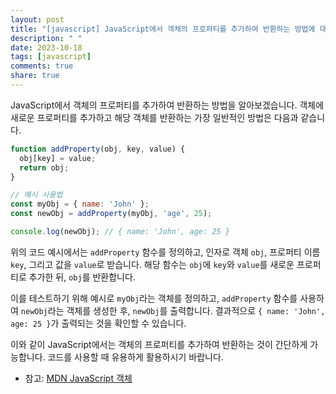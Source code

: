 ```yaml
---
layout: post
title: "[javascript] JavaScript에서 객체의 프로퍼티를 추가하여 반환하는 방법에 대해 알려주세요."
description: " "
date: 2023-10-18
tags: [javascript]
comments: true
share: true
---
```


JavaScript에서 객체의 프로퍼티를 추가하여 반환하는 방법을 알아보겠습니다. 객체에 새로운 프로퍼티를 추가하고 해당 객체를 반환하는 가장 일반적인 방법은 다음과 같습니다.

```javascript
function addProperty(obj, key, value) {
  obj[key] = value;
  return obj;
}

// 예시 사용법
const myObj = { name: 'John' };
const newObj = addProperty(myObj, 'age', 25);

console.log(newObj); // { name: 'John', age: 25 }
```

위의 코드 예시에서는 `addProperty` 함수를 정의하고, 인자로 객체 `obj`, 프로퍼티 이름 `key`, 그리고 값을 `value`로 받습니다. 
해당 함수는 `obj`에 `key`와 `value`를 새로운 프로퍼티로 추가한 뒤, `obj`를 반환합니다.

이를 테스트하기 위해 예시로 `myObj`라는 객체를 정의하고, `addProperty` 함수를 사용하여 `newObj`라는 객체를 생성한 후, `newObj`를 출력합니다. 결과적으로 `{ name: 'John', age: 25 }`가 출력되는 것을 확인할 수 있습니다.

이와 같이 JavaScript에서는 객체의 프로퍼티를 추가하여 반환하는 것이 간단하게 가능합니다. 코드를 사용할 때 유용하게 활용하시기 바랍니다.

- 참고: [MDN JavaScript 객체](https://developer.mozilla.org/ko/docs/Web/JavaScript/Guide/Working_with_Objects)